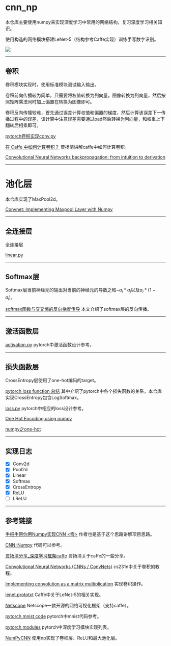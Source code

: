 # cnn_np

本仓库主要使用numpy来实现深度学习中常用的网络结构，复习深度学习相关知识。

使用构造的网络模块搭建LeNet-5（结构参考Caffe实现）训练手写数字识别。

![](http://chenguanfuqq.gitee.io/tuquan2/img_2018_4/lenet_caffe.png)

---
## 卷积

卷积模块实现时，使用标准模块测试输入输出。

卷积前向传播较为简单，只需要将权值转换为列向量，图像转换为列向量，然后按照矩阵乘法同时加上偏置在转换为图像即可。

卷积反向传播较难，首先通过误差计算权值和偏置的梯度，然后计算该误差下一传播过程中的误差，该计算中注意误差需要通过pad然后转换为列向量，和权重上下翻转后相乘即可。

[pytorch卷积实现conv.py](https://github.com/pytorch/pytorch/blob/master/torch/nn/modules/conv.py)

[在 Caffe 中如何计算卷积？](https://www.zhihu.com/question/28385679/answer/44297845) 贾扬清讲解caffe中如何计算卷积。

[Convolutional Neural Networks backpropagation: from intuition to derivation](https://grzegorzgwardys.wordpress.com/2016/04/22/8/)


---
# 池化层

本仓库实现了MaxPool2d。

[Convnet: Implementing Maxpool Layer with Numpy](https://wiseodd.github.io/techblog/2016/07/18/convnet-maxpool-layer/)

---
## 全连接层

全连接层

[linear.py](https://github.com/pytorch/pytorch/blob/master/torch/nn/modules/linear.py)


---
## Softmax层

Softmax层当前神经元的输出对当前的神经元的导数之和$-a_i*a_j$以及$a_i*(1-a_i)$。

[softmax函数与交叉熵的反向梯度传导](https://blog.csdn.net/fireflychh/article/details/73794270) 本文介绍了softmax层的反向传播。


---
## 激活函数层

[activation.py](https://github.com/pytorch/pytorch/blob/master/torch/nn/modules/activation.py) pytorch中激活函数设计参考。

---
## 损失函数层

CrossEntropy层使用了one-hot编码的target。

[pytorch loss function 总结](https://blog.csdn.net/zhangxb35/article/details/72464152) 其中介绍了pytorch中各个损失函数的关系，本仓库实现CrossEntropy包含LogSoftmax。

[loss.py](https://github.com/pytorch/pytorch/blob/master/torch/nn/modules/loss.py) pytorch中相应的loss设计参考。

[One Hot Encoding using numpy](https://stackoverflow.com/questions/38592324/one-hot-encoding-using-numpy)

[numpy之one-hot](https://blog.csdn.net/he_wen_jie/article/details/78190517)

---
## 实现日志

- [x] Conv2d
- [x] Pool2d
- [x] Linear
- [x] Softmax
- [x] CrossEntropy
- [x] ReLU
- [ ] LReLU

---
## 参考链接

[手把手带你用Numpy实现CNN <零>](https://zhuanlan.zhihu.com/p/33773140) 作者也是基于这个思路讲解项目思路。

[CNN-Numpy](https://github.com/wuziheng/CNN-Numpy) 代码可以参考。

[贾扬清分享_深度学习框架caffe](http://www.datakit.cn/blog/2015/06/12/online_meet_up_with_yangqing_jia.html) 贾扬清关于caffe的一些分享。

[Convolutional Neural Networks (CNNs / ConvNets)](http://cs231n.github.io/convolutional-networks/) cs231n中关于卷积的教程。

[Implementing convolution as a matrix multiplication](https://buptldy.github.io/2016/10/01/2016-10-01-im2col/) 实现卷积操作。

[lenet.prototxt](https://github.com/BVLC/caffe/blob/master/examples/mnist/lenet.prototxt) Caffe中关于LeNet-5的相关实现。

[Netscope](http://ethereon.github.io/netscope/quickstart.html) Netscope一款开源的网络可视化框架（支持caffe）。

[pytorch mnist code](https://github.com/pytorch/examples/blob/master/mnist/main.py) pytorch中mnist代码参考。

[pytorch modules](https://github.com/pytorch/pytorch/tree/master/torch/nn/modules) pytorch中深度学习模块实现列表。

[NumPyCNN](https://github.com/ahmedfgad/NumPyCNN) 使用np实现了卷积层、ReLU和最大池化层。
